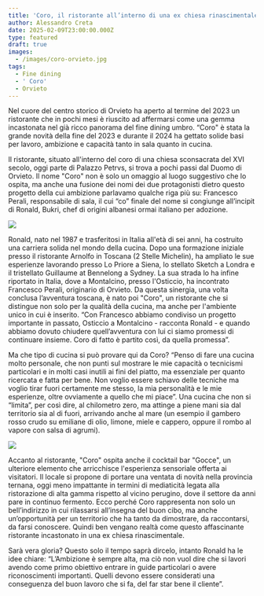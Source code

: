 ```yaml
---
title: 'Coro, il ristorante all’interno di una ex chiesa rinascimentale a Orvieto'
author: Alessandro Creta
date: 2025-02-09T23:00:00.000Z
type: featured
draft: true
images:
  - /images/coro-orvieto.jpg
tags:
  - Fine dining
  - ' Coro'
  - Orvieto
---
```


Nel cuore del centro storico di Orvieto ha aperto al termine del 2023 un ristorante che in pochi mesi è riuscito ad affermarsi come una gemma incastonata nel già ricco panorama del fine dining umbro. “Coro" è stata la grande novità della fine del 2023 e durante il 2024 ha gettato solide basi per lavoro, ambizione e capacità tanto in sala quanto in cucina. 

Il ristorante, situato all'interno del coro di una chiesa sconsacrata del XVI secolo, oggi parte di Palazzo Petrvs, si trova a pochi passi dal Duomo di Orvieto. Il nome "Coro" non è solo un omaggio al luogo suggestivo che lo ospita, ma anche una fusione dei nomi dei due protagonisti dietro questo progetto della cui ambizione parlavamo qualche riga più su: Francesco Perali, responsabile di sala, il cui “co” finale del nome si congiunge all’incipit di Ronald, Bukri, chef di origini albanesi ormai italiano per adozione.

![](/images/coro-orvieto-ristorante.jpg)

Ronald, nato nel 1987 e trasferitosi in Italia all'età di sei anni, ha costruito una carriera solida nel mondo della cucina. Dopo una formazione iniziale presso il ristorante Arnolfo in Toscana (2 Stelle Michelin), ha ampliato le sue esperienze lavorando presso Lo Priore a Siena, lo stellato Sketch a Londra e il tristellato Guillaume at Bennelong a Sydney. La sua strada lo ha infine riportato in Italia, dove a Montalcino, presso l'Osticcio, ha incontrato Francesco Perali, originario di Orvieto. Da questa sinergia, una volta conclusa l’avventura toscana, è nato poi "Coro", un ristorante che si distingue non solo per la qualità della cucina, ma anche per l'ambiente unico in cui è inserito. “Con Francesco abbiamo condiviso un progetto importante in passato, Osticcio a Montalcino - racconta Ronald - e quando abbiamo dovuto chiudere quell’avventura con lui ci siamo promessi di continuare insieme. Coro di fatto è partito così, da quella promessa”. 

Ma che tipo di cucina si può provare qui da Coro? “Penso di fare una cucina molto personale, che non punti sul mostrare le mie capacità o tecnicismi particolari e in molti casi inutili ai fini del piatto, ma essenziale per quanto ricercata e fatta per bene. Non voglio essere schiavo delle tecniche ma voglio tirar fuori certamente me stesso, la mia personalità e le mie esperienze, oltre ovviamente a quello che mi piace”. Una cucina che non si “limita”, per così dire, al chilometro zero, ma attinge a piene mani sia dal territorio sia al di fuori, arrivando anche al mare (un esempio il gambero rosso crudo su emiliane di olio, limone, miele e cappero, oppure il rombo al vapore con salsa di agrumi). 

![](/images/coro-ristorante-orvieto-gambero.jpg)

Accanto al ristorante, "Coro" ospita anche il cocktail bar "Gocce", un ulteriore elemento che arricchisce l'esperienza sensoriale offerta ai visitatori. Il locale si propone di portare una ventata di novità nella provincia ternana, oggi meno impattante in termini di mediaticità legata alla ristorazione di alta gamma rispetto al vicino perugino, dove il settore da anni pare in continuo fermento. Ecco perché Coro rappresenta non solo un bell’indirizzo in cui rilassarsi all’insegna del buon cibo, ma anche un’opportunità per un territorio che ha tanto da dimostrare, da raccontarsi, da farsi conoscere. Quindi ben vengano realtà come questo affascinante ristorante incastonato in una ex chiesa rinascimentale.

Sarà vera gloria? Questo solo il tempo saprà dircelo, intanto Ronald ha le idee chiare: “L’Ambizione è sempre alta, ma ciò non vuol dire che si lavori avendo come primo obiettivo entrare in guide particolari o avere riconoscimenti importanti. Quelli devono essere considerati una conseguenza del buon lavoro che si fa, del far star bene il cliente”.
